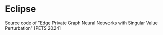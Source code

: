 # Eclipse
Source code of "Edge Private Graph Neural Networks with Singular Value Perturbation"  [PETS 2024] 

